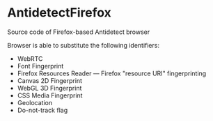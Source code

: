 # AntidetectFirefox
Source code of Firefox-based Antidetect browser

Browser is able to substitute the following identifiers:

* WebRTC
* Font Fingerprint
* Firefox Resources Reader — Firefox "resource URI" fingerprinting
* Canvas 2D Fingerprint
* WebGL 3D Fingerprint
* CSS Media Fingerprint
* Geolocation
* Do-not-track flag

